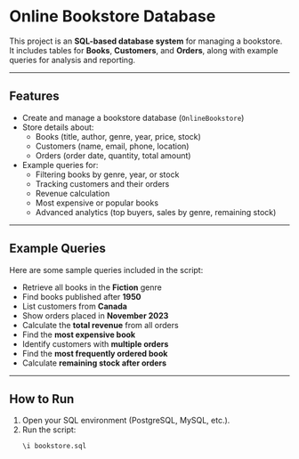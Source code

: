 # Online Bookstore Database

This project is an **SQL-based database system** for managing a bookstore.  
It includes tables for **Books**, **Customers**, and **Orders**, along with example queries for analysis and reporting.

---

## Features
- Create and manage a bookstore database (`OnlineBookstore`)
- Store details about:
  - Books (title, author, genre, year, price, stock)
  - Customers (name, email, phone, location)
  - Orders (order date, quantity, total amount)
- Example queries for:
  - Filtering books by genre, year, or stock
  - Tracking customers and their orders
  - Revenue calculation
  - Most expensive or popular books
  - Advanced analytics (top buyers, sales by genre, remaining stock)

---

## Example Queries
Here are some sample queries included in the script:

- Retrieve all books in the **Fiction** genre  
- Find books published after **1950**  
- List customers from **Canada**  
- Show orders placed in **November 2023**  
- Calculate the **total revenue** from all orders  
- Find the **most expensive book**  
- Identify customers with **multiple orders**  
- Find the **most frequently ordered book**  
- Calculate **remaining stock after orders**

---

## How to Run
1. Open your SQL environment (PostgreSQL, MySQL, etc.).
2. Run the script:
   ```sql
   \i bookstore.sql
